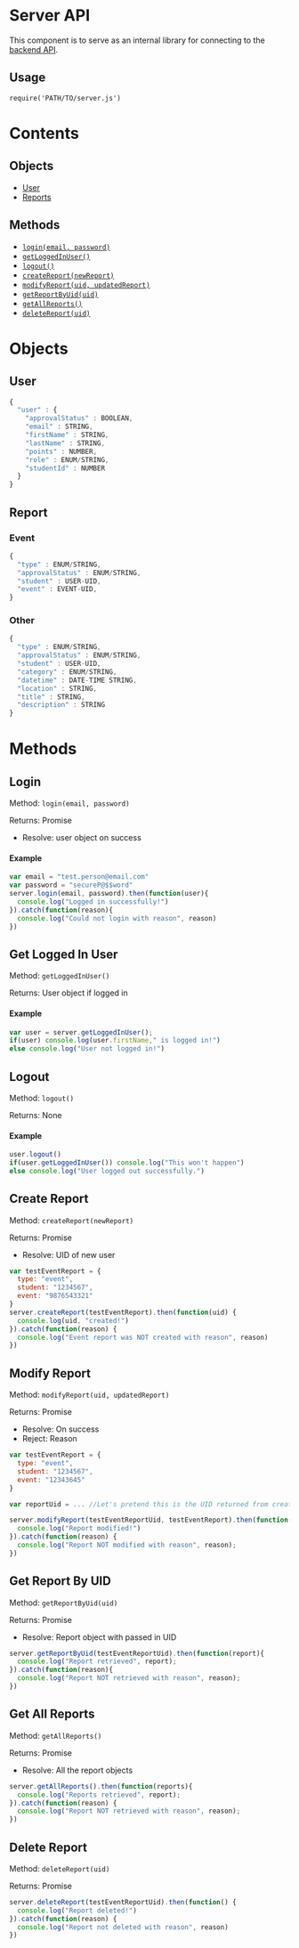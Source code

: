 # Server API
This component is to serve as an internal library for connecting to the [backend
API](https://github.com/TTUSDC/CPCEEDWebAppBackend).

## Usage
`require('PATH/TO/server.js')`

# Contents
## Objects
- [User](#user)
- [Reports](#report)

## Methods  
- [`login(email, password)`](#login)
- [`getLoggedInUser()`](#get-logged-in-user)
- [`logout()`](#logout)
- [`createReport(newReport)`](#create-report)
- [`modifyReport(uid, updatedReport)`](#modify-report)
- [`getReportByUid(uid)`](#get-report-by-uid)
- [`getAllReports()`](#get-all-reports)
- [`deleteReport(uid)`](#delete-report)


# Objects
## User
```javascript
{
  "user" : {
    "approvalStatus" : BOOLEAN,
    "email" : STRING,
    "firstName" : STRING,
    "lastName" : STRING,
    "points" : NUMBER,
    "role" : ENUM/STRING,
    "studentId" : NUMBER
  }
}
```

## Report
### Event
```javascript
{
  "type" : ENUM/STRING,
  "approvalStatus" : ENUM/STRING,
  "student" : USER-UID,
  "event" : EVENT-UID,
}
```

### Other
```javascript
{
  "type" : ENUM/STRING,
  "approvalStatus" : ENUM/STRING,
  "student" : USER-UID,
  "category" : ENUM/STRING,
  "datetime" : DATE-TIME STRING,
  "location" : STRING,
  "title" : STRING,
  "description" : STRING
}
```

# Methods

## Login
Method: `login(email, password)`

Returns: Promise  
- Resolve: user object on success

#### Example
```javascript
var email = "test.person@email.com"
var password = "secureP@$$word"
server.login(email, password).then(function(user){
  console.log("Logged in successfully!")
}).catch(function(reason){
  console.log("Could not login with reason", reason)
})
```

## Get Logged In User
Method: `getLoggedInUser()`

Returns: User object if logged in

#### Example
```javascript
var user = server.getLoggedInUser();
if(user) console.log(user.firstName," is logged in!")
else console.log("User not logged in!")
```

## Logout
Method: `logout()`

Returns: None

#### Example
```javascript
user.logout()
if(user.getLoggedInUser()) console.log("This won't happen")
else console.log("User logged out successfully.")
```

## Create Report
Method: `createReport(newReport)`

Returns: Promise  
- Resolve: UID of new user

```javascript
var testEventReport = {
  type: "event",
  student: "1234567",
  event: "9876543321"
}
server.createReport(testEventReport).then(function(uid) {
  console.log(uid, "created!")
}).catch(function(reason) {
  console.log("Event report was NOT created with reason", reason)
})
```

## Modify Report
Method: `modifyReport(uid, updatedReport)`

Returns: Promise
- Resolve: On success
- Reject: Reason

```javascript
var testEventReport = {
  type: "event",
  student: "1234567",
  event: "12343645"
}

var reportUid = ... //Let's pretend this is the UID returned from creating report

server.modifyReport(testEventReportUid, testEventReport).then(function() {
  console.log("Report modified!")
}).catch(function(reason) {
  console.log("Report NOT modified with reason", reason);
})
```

## Get Report By UID
Method: `getReportByUid(uid)`

Returns: Promise
- Resolve: Report object with passed in UID

```javascript
server.getReportByUid(testEventReportUid).then(function(report){
  console.log("Report retrieved", report);
}).catch(function(reason){
  console.log("Report NOT retrieved with reason", reason);
})
```

## Get All Reports
Method: `getAllReports()`

Returns: Promise
- Resolve: All the report objects

```javascript
server.getAllReports().then(function(reports){
  console.log("Reports retrieved", report);
}).catch(function(reason) {
  console.log("Report NOT retrieved with reason", reason);
})
```

## Delete Report
Method: `deleteReport(uid)`

Returns: Promise
```javascript
server.deleteReport(testEventReportUid).then(function() {
  console.log("Report deleted!")
}).catch(function(reason) {
  console.log("Report not deleted with reason", reason)
})

```

